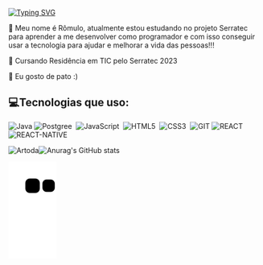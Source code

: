[![Typing SVG](https://readme-typing-svg.herokuapp.com/?color=FFC0CB&size=35&center=true&vCenter=true&width=1000&lines=Olá+bem-vindo(a)+a+minha+casa🤙;Hello+welcome+to+my+home🤙;Ciao+benvenuto+al+mi+casa🤙;+:%29)](https://git.io/typing-svg)

🤡 Meu nome é Rômulo, atualmente estou estudando no projeto Serratec para aprender a me desenvolver como programador e com isso conseguir usar a tecnologia para ajudar e melhorar a vida das pessoas!!!

📖 Cursando Residência em TIC pelo Serratec 2023

🦆 Eu gosto de pato :)

 ## 💻Tecnologias que uso:

![Java](https://img.shields.io/badge/Java-0D1117?style=for-the-badge&logo=openjdk&logoColor=white)
![Postgree](https://img.shields.io/badge/-PostgreSQL-0D1117?style=for-the-badge&logo=postgresql&labelColor=0D1117)&nbsp;
![JavaScript](https://img.shields.io/badge/-JavaScript-0D1117?style=for-the-badge&logo=javascript&labelColor=0D1117)&nbsp;
![HTML5](https://img.shields.io/badge/-HTML-0D1117?style=for-the-badge&logo=html5&labelColor=0D1117)&nbsp;
![CSS3](https://img.shields.io/badge/-CSS-0D1117?style=for-the-badge&logo=CSS3&logoColor=1572B6&labelColor=0D1117)&nbsp;
![GIT](https://img.shields.io/badge/Git-0D1117?style=for-the-badge&logo=git&logoColor=E34F26)
![REACT](https://img.shields.io/badge/React-20232A?style=for-the-badge&logo=react&logoColor=61DAFB)
![REACT-NATIVE](https://img.shields.io/badge/React_Native-20232A?style=for-the-badge&logo=react&logoColor=61DAFB)
          
<p><img align="left" src="https://github-readme-stats.vercel.app/api/top-langs?username=Artoda&show_icons=true&locale=pt-br&layout=compact&theme=radical" alt="Artoda" /></p>

![Anurag's GitHub stats](https://github-readme-stats.vercel.app/api?username=Artoda&show_icons=true&theme=radical)

![snake gif](https://github.com/Artoda/Artoda/blob/output/github-contribution-grid-snake.svg) 

